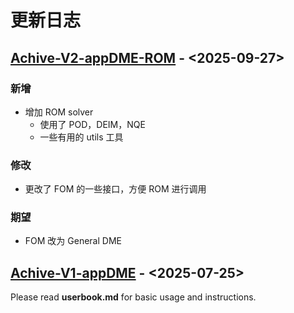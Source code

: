 # 更新日志 

## [Achive-V2-appDME-ROM](https://github.com/xukeyu-phy/Diffusion_Master_Equation/tree/main/Archive-V2-appDME-ROM) - <2025-09-27>

### 新增

- 增加 ROM solver
    - 使用了 POD，DEIM，NQE
    - 一些有用的 utils 工具

### 修改
- 更改了 FOM 的一些接口，方便 ROM 进行调用


### 期望
- FOM 改为 General DME


## [Achive-V1-appDME](https://github.com/xukeyu-phy/Diffusion_Master_Equation/tree/main/Archive-V1-appDME) - <2025-07-25>

Please read **userbook.md** for basic usage and instructions.


